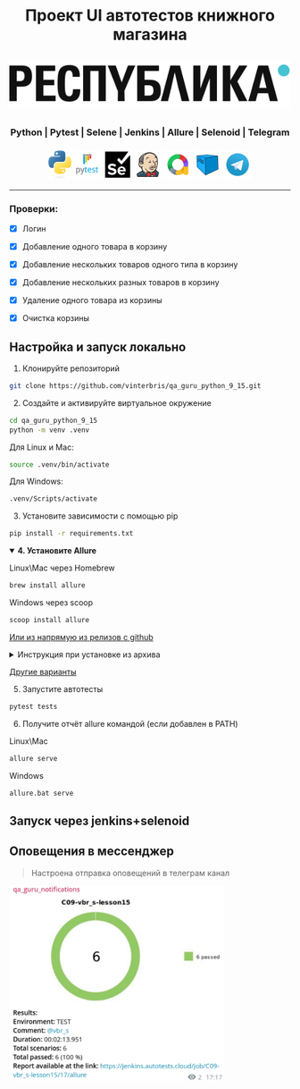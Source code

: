 <h1 align="center">Проект UI автотестов книжного магазина
<p align="center">
<a href="respublica.ru"> <img src="readme_resources/respublica_logo.svg" width="" height="85"> </a> </h1>


<h3 align="center">Python | Pytest | Selene | Jenkins | Allure | Selenoid | Telegram</h3>
<h3 align="center">
<img height="50" src="readme_resources/icons/python.png"/>
<img height="50" src="readme_resources/icons/Pytest.svg"/>
<img height="50" src="readme_resources/icons/selenium.svg"/>
<img height="50" src="readme_resources/icons/jenkins.svg"/>
<img height="50" src="readme_resources/icons/allure.png"/>
<img height="50" src="readme_resources/icons/Selenoid.svg"/>
<img height="50" src="readme_resources/icons/Telegram.svg"/>
</h3>



---

### Проверки:
- [x] Логин
- [x] Добавление одного товара в корзину
- [x] Добавление нескольких товаров одного типа в корзину
- [x] Добавление нескольких разных товаров в корзину
- [x] Удаление одного товара из корзины
- [x] Очистка корзины


## Настройка и запуск локально

1. Клонируйте репозиторий

```bash
git clone https://github.com/vinterbris/qa_guru_python_9_15.git
```

2. Создайте и активируйте виртуальное окружение

```bash
cd qa_guru_python_9_15
python -m venv .venv
```
Для Linux и Mac:
```bash
source .venv/bin/activate
```
Для Windows:
```bash
.venv/Scripts/activate
```

3. Установите зависимости с помощью pip

```bash
pip install -r requirements.txt
```

<details open>
  <summary><b>4. Установите Allure</b></summary>

Linux\Mac через Homebrew
```bash
brew install allure
```

Windows через scoop
```bash
scoop install allure
```


[Или из напрямую из релизов с github](https://github.com/allure-framework/allure2/releases)

<details>
    <summary>Инструкция при установке из архива</summary>

1. Скачать последнюю версию под свою систему 
2. Разархивировать в корень проекта
3. Папку (например `allure-2.27.0`) переименовываем в `allure`
4. Аллюр из архива готов, теперь запускать отчет можно из корня проекта командой:

Linux\Mac: 
```bash
allure/bin/allure serve
```

Win: 
```bash
allure/bin/allure.bat serve
```

</details>

[Другие варианты](https://allurereport.org/docs/gettingstarted-installation/)

</details>


5. Запустите автотесты

```bash
pytest tests
```

6. Получите отчёт allure командой (если добавлен в PATH)  

Linux\Mac

```bash
allure serve
```
Windows
```bash
allure.bat serve
```



## Запуск через jenkins+selenoid
## Оповещения в мессенджер
> Настроена отправка оповещений в телеграм канал

<img src="readme_resources/telegram.png" height="350"/>
